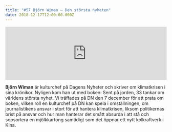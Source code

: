 ```yaml
---
title: "#57 Björn Wiman – Den största nyheten"
date: 2018-12-17T12:00:00.000Z
---
```


<iframe src="https://w.soundcloud.com/player/?url=https%3A//api.soundcloud.com/tracks/546234471&amp;color=%23001665&amp;auto_play=false&amp;hide_related=false&amp;show_comments=true&amp;show_user=true&amp;show_reposts=false&amp;show_teaser=true" width="100%" height="166" frameborder="no" scrolling="no"></iframe>

**Björn Wiman** är kulturchef på Dagens Nyheter och skriver om klimatkrisen i sina krönikor. Nyligen kom han ut med boken: Sent på jorden, 33 tankar om världens största nyhet. Vi träffades på DN den 7 december för att prata om boken, vilken roll en kulturchef på DN kan spela i omställningen, om journalistikens ansvar i stort för att hantera klimatkrisen, liksom politikernas brist på ansvar och hur man hanterar det smått absurda i att stå och sopsortera en mjölkkartong samtidigt som det öppnar ett nytt kolkraftverk i Kina.
